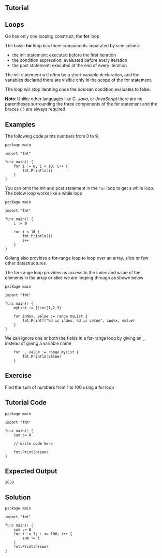 Tutorial
--------
Loops
------
Go has only one looping construct, the **for** loop.

The basic **for** loop has three components separated by semicolons:

+ the init statement: executed before the first iteration
+ the condition expression: evaluated before every iteration
+ the post statement: executed at the end of every iteration

The init statement will often be a short variable declaration, and the variables declared there are visible only in the scope of the for statement.

The loop will stop iterating once the boolean condition evaluates to false.

**Note**: Unlike other languages like *C*, *Java*, or *JavaScript* there are no parentheses surrounding the three components of the for statement and the braces { } are always required 

Examples
--------

The following code prints numbers from 0 to 9.

	package main

	import "fmt"

	func main() {
		for i := 0; i < 10; i++ {
			fmt.Println(i)
		}
	}

You can omit the init and post statement in the `for` loop to get a while loop. The below loop works like a while loop

	package main

	import "fmt"

	func main() {
		i := 0

		for i < 10 {
			fmt.Println(i)
			i++
		}
	}
	
Golang also provides a for-range loop to loop over an array, slice or few other datastructures.

The for-range loop provides us access to the index and value of the elements in the array or slice we are looping through as shown below

	package main

	import "fmt"

	func main() {
		myList := []int{1,2,3}

		for index, value := range myList {
			fmt.Printf("%d is index, %d is value", index, value)
		}
	}

We can ignore one or both the fields in a for-range loop by giving an `_` instead of giving a variable name

		for _, value := range myList {
			fmt.Println(value)
		}

Exercise
--------
Find the sum of numbers from 1 to 100 using a for loop

Tutorial Code
-------------
	package main

	import "fmt"

	func main() {
		sum := 0

		// write code here
		
		fmt.Println(sum)
	}

Expected Output
---------------
	5050

Solution
--------
	package main

	import "fmt"

	func main() {
		sum := 0
		for i := 1; i <= 100; i++ {
			sum += i
		}
        fmt.Println(sum)
	}
